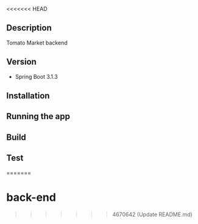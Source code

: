 <<<<<<< HEAD
## Description

Tomato Market backend

## Version
- Spring Boot 3.1.3


## Installation



## Running the app



## Build



## Test


=======
# back-end
>>>>>>> 4670642 (Update README.md)
